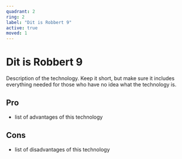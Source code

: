 ```yaml
---
quadrant: 2
ring: 2
label: "Dit is Robbert 9"
active: true
moved: 1
---
```

# Dit is Robbert 9

Description of the technology. Keep it short, but make sure it includes everything needed for those who have no idea what the technology is.

## Pro
* list of advantages of this technology

## Cons
* list of disadvantages of this technology
